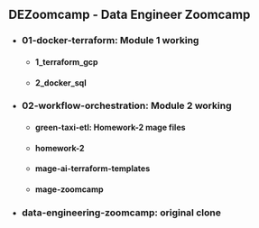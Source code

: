 ## DEZoomcamp - Data Engineer Zoomcamp

- ### 01-docker-terraform: Module 1 working

  - #### 1_terraform_gcp
  - #### 2_docker_sql

- ### 02-workflow-orchestration: Module 2 working

  - #### green-taxi-etl: Homework-2 mage files
  - #### homework-2
  - #### mage-ai-terraform-templates
  - #### mage-zoomcamp

- ### data-engineering-zoomcamp: original clone
